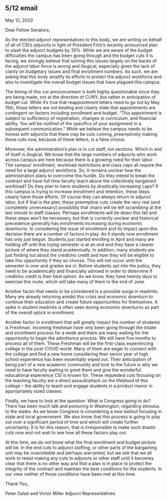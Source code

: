 5/12 email
----
May 12, 2020

Dear Fellow Senators,

As the elected adjunct representatives to this body, we are writing on behalf of all of CSI’s adjuncts in light of President Fritz’s recently announced plan to slash the adjunct budgets by 35%. While we are aware of the budget difficulties the campus has been going through and the budget cuts it is facing, we strongly believe that solving this issues largely on the backs of the adjunct labor force is wrong and illogical, especially given the lack of clarity on budgetary issues and final enrollment numbers. As such, we are asking that this body amplify its efforts to protect the adjunct workforce and also to investigate the overall budget issues that have plagued this campus.

The timing of this cut announcement is both highly questionable since they are being made, not at the direction of CUNY, but rather in anticipation of budget cut. While it’s true that reappointment letters need to go out by May 15th, those letters are not binding and clearly state that appointments are contingent on factors including enrollment and budget. “This appointment is subject to sufficiency of registration, changes in curriculum, and financial ability. You will be notified of the specifics of your assignment in a subsequent communication.” While we believe the campus needs to be honest with adjuncts that there may be cuts coming, preemptively making these cuts now, because of these letters, is a false choice.

Moreover, the administration’s plan is to cut staff, not sections. Which in and of itself is illogical. We know that the large numbers of adjuncts who work across campus are here because there is a growing need for their labor. The campus’ enrollment, workload restrictions and class caps all require the need for a large adjunct workforce. So, it remains unclear how the administration plans to overcome this hurdle. Do they intend to break the contract and have full time faculty teach above the collectively bargained workload? Do they plan to harm students by drastically increasing caps? If this campus is trying to increase enrollment and retention, these steps clearly harm those efforts. Of course they can always return to adjunct labor, but if that is the plan, these preemptive cuts create the very real (and completely unnecessary) possibility that chairs will be left scrambling at the last minute to staff classes. Perhaps enrollments will be down this fall and these steps won’t be necessary, but that is currently unclear and historical precedence generally has enrollments increasing during economic downturns.
In considering the issue of enrollment and its impact upon this decision there are a number of factors in play. As it stands now enrollment has only just begun. Students just started enrolling in April and many are holding off until this trying semester is at an end and they have a clearer picture of where they stand academically. In addition, many students are just finding out about the credit/no credit and how they will be eligible to take this opportunity if they so choose. This will not occur until the semester is over and grades are in. Before students opt into the policy, they need to be academically and financially advised in order to determine if credit/no credit is their best option. As we know, they have twenty days to exercise this route, which will take many of them to the end of June.

Another factor that needs to be considered is a possible surge in readmits. Many are already returning amidst this crisis and economic downturn to continue their education and create future opportunities for themselves. A spike in student readmits is often seen during economic downturns as part of the overall uptick in enrollment.

Another factor in enrollment that will greatly impact the number of students is Freshman. Incoming freshman have only been going through the intake and enrollment process for a week and there are many waiting for the opportunity to begin the admittance process. We still have five months to process all of them. These Freshman will be the first-class experiencing college in the post-COVID world. Many of them are eager to connect with the college and find a new home considering their senior year of high school experience has been essentially wiped out. Their anticipation of being part of a new academic  community and look to the future is why we need to have faculty waiting to greet them and give the wonderful educational experience CSI is known for. These requested cuts focusing on the teaching faculty are a direct assault/attack on the lifeblood of this college – the ability to teach and engage students in a product manor in appropriately sized classes.

Finally, we have to look at the question: What is Congress going to do? There has been much talk and posturing in Washington, regarding stimulus to the states. As we know Congress is considering a new bailout focusing in state and local government. We also know that this process is going to play out over a significant period of time and which will create further uncertainty. It is for this reason, that is irresponsible to make such drastic cuts now and not wait to see how all these factors play out.

At this time, we do not know what the final enrollment and budget picture will be. In the end cuts to adjunct staffing, or other parts of the bargaining unit may be unavoidable and perhaps warranted, but we ask that we all work to resist making any cuts to adjuncts or other staff until it becomes clear that there is no other way and that a plan is in place to protect the integrity of the contract and maintain the best conditions for the students. In our view neither of those conditions have been met at this time.

Thank You,

Peter Galati and Victor Miller
Adjunct Representatives​
